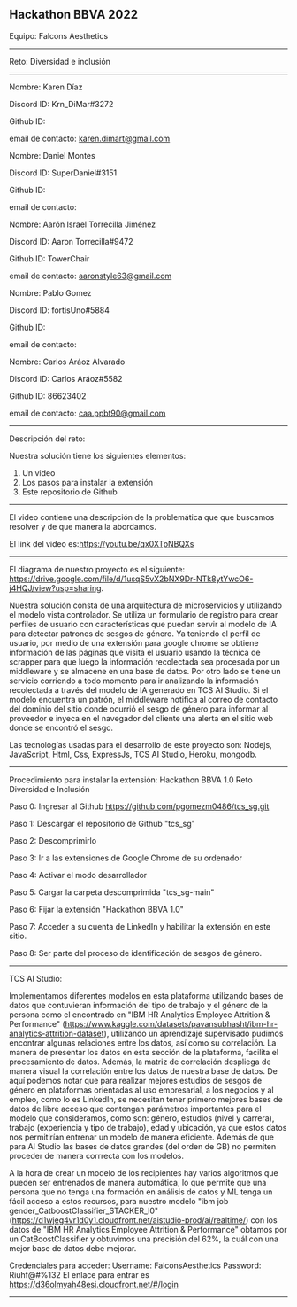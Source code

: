 

Hackathon BBVA 2022
--------------------------------------------------------------------------------------------------
Equipo: Falcons Aesthetics 

--------------------------------------------------------------------------------------------------
Reto: Diversidad e inclusión


--------------------------------------------------------------------------------------------------



Nombre: Karen Díaz

Discord ID: Krn_DiMar#3272

Github ID: 

email de contacto: karen.dimart@gmail.com




Nombre: Daniel Montes

Discord ID: SuperDaniel#3151

Github ID: 

email de contacto: 




Nombre: Aarón Israel Torrecilla Jiménez

Discord ID: Aaron Torrecilla#9472

Github ID: TowerChair

email de contacto: aaronstyle63@gmail.com





Nombre: Pablo Gomez

Discord ID: fortisUno#5884

Github ID: 

email de contacto: 




Nombre: Carlos Aráoz Alvarado

Discord ID: Carlos Aráoz#5582

Github ID: 86623402

email de contacto: caa.ppbt90@gmail.com





--------------------------------------------------------------------------------------------------
Descripción del reto:

Nuestra solución tiene los siguientes elementos:

1) Un video 
2) Los pasos para instalar la extensión 
3) Este repositorio de Github 



--------------------------------------------------------------------------------------------------

El video contiene una descripción de la problemática que que buscamos resolver y de que manera la abordamos. 

El link del video es:https://youtu.be/qx0XTpNBQXs



--------------------------------------------------------------------------------------------------


El diagrama de nuestro proyecto es el siguiente: https://drive.google.com/file/d/1usqS5vX2bNX9Dr-NTk8ytYwcO6-j4HQJ/view?usp=sharing.


Nuestra solución consta de una arquitectura de microservicios y utilizando el modelo vista controlador. Se utiliza un formulario de registro para crear perfiles de usuario con características que puedan servir al modelo de IA para detectar patrones de sesgos de género. Ya teniendo el perfil de usuario, por medio de una extensión para google chrome se obtiene información de las páginas que visita el usuario usando la técnica de scrapper para que luego la información recolectada sea procesada por un middleware y se almacene en una base de datos. Por otro lado se tiene un servicio corriendo a todo momento para ir analizando la información recolectada a través del modelo de IA generado en TCS AI Studio. Si el modelo encuentra un patrón, el middleware notifica al correo de contacto del dominio del sitio donde ocurrió el sesgo de género para informar al proveedor e inyeca en el navegador del cliente una alerta en el sitio web donde se encontró el sesgo.

Las tecnologías usadas para el desarrollo de este proyecto son: Nodejs, JavaScript, Html, Css, ExpressJs, TCS AI Studio, Heroku, mongodb.



--------------------------------------------------------------------------------------------------
Procedimiento para instalar la extensión:
Hackathon BBVA 1.0
Reto Diversidad e Inclusión

Paso 0: Ingresar al Github https://github.com/pgomezm0486/tcs_sg.git

Paso 1: Descargar el repositorio de Github "tcs_sg" 


Paso 2: Descomprimirlo


Paso 3: Ir a las extensiones de Google Chrome de su ordenador

Paso 4: Activar el modo desarrollador

Paso 5: Cargar la carpeta descomprimida "tcs_sg-main"

Paso 6: Fijar la extensión "Hackathon BBVA 1.0"

Paso 7: Acceder a su cuenta de LinkedIn y habilitar la extensión en este sitio.

Paso 8: Ser parte del proceso de identificación de sesgos de género.




--------------------------------------------------------------------------------------------------

TCS AI Studio:

Implementamos diferentes modelos en esta plataforma utilizando bases de datos que contuvieran información del tipo de trabajo y el género de la persona como el encontrado en "IBM HR Analytics Employee Attrition & Performance" (https://www.kaggle.com/datasets/pavansubhasht/ibm-hr-analytics-attrition-dataset), utilizando un aprendizaje supervisado pudimos encontrar algunas relaciones entre los datos, así como su correlación. La manera de presentar los datos en esta sección de la plataforma, facilita el procesamiento de datos. Además, la matriz de correlación despliega de manera visual la correlación entre los datos de nuestra base de datos. De aquí podemos notar que para realizar mejores estudios de sesgos de género en plataformas orientadas al uso empresarial, a los negocios y al empleo, como lo es  LinkedIn, se necesitan tener primero mejores bases de datos de libre acceso que contengan parámetros importantes para el modelo que consideramos, como son: género, estudios (nivel y carrera), trabajo (experiencia y tipo de trabajo), edad y ubicación, ya que estos datos nos permitirían entrenar un modelo de manera eficiente. Además de que para AI Studio las bases de datos grandes (del orden de GB) no permiten proceder de manera corrrecta con los modelos.

A la hora de crear un modelo de los recipientes hay varios algoritmos que pueden ser entrenados de manera automática, lo que permite que una persona que no tenga una formación en análisis de datos y ML tenga un fácil acceso a estos recursos, para nuestro modelo "ibm job gender_CatboostClassifier_STACKER_l0" (https://d1wjeg4vr1d0y1.cloudfront.net/aistudio-prod/ai/realtime/) con los datos de "IBM HR Analytics Employee Attrition & Performance" obtamos por un CatBoostClassifier y obtuvimos una precisión del 62%, la cuál con una mejor base de datos debe mejorar.

Credenciales para acceder: 
Username: FalconsAesthetics
Password: Riuhf@#%132
El enlace para entrar es https://d36olmyah48esj.cloudfront.net/#/login





--------------------------------------------------------------------------------------------------
